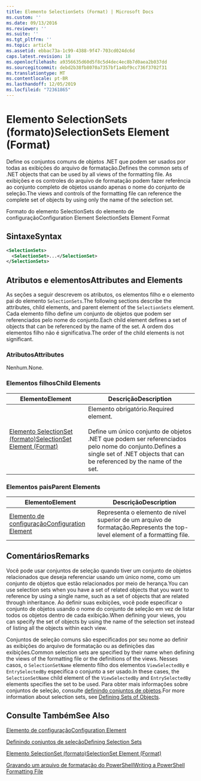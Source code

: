 ```yaml
---
title: Elemento SelectionSets (Format) | Microsoft Docs
ms.custom: ''
ms.date: 09/13/2016
ms.reviewer: ''
ms.suite: ''
ms.tgt_pltfrm: ''
ms.topic: article
ms.assetid: ebbac73a-1c99-4388-9f47-703cd024dc6d
caps.latest.revision: 18
ms.openlocfilehash: a9356635d60d5f8c5d4dec4ec8b7d0aea2b037dd
ms.sourcegitcommit: debd2b38fb8070a7357bf1a4bf9cc736f3702f31
ms.translationtype: MT
ms.contentlocale: pt-BR
ms.lasthandoff: 12/05/2019
ms.locfileid: "72361865"
---
```

# <a name="selectionsets-element-format"></a><span data-ttu-id="1b108-102">Elemento SelectionSets (formato)</span><span class="sxs-lookup"><span data-stu-id="1b108-102">SelectionSets Element (Format)</span></span>

<span data-ttu-id="1b108-103">Define os conjuntos comuns de objetos .NET que podem ser usados por todas as exibições do arquivo de formatação.</span><span class="sxs-lookup"><span data-stu-id="1b108-103">Defines the common sets of .NET objects that can be used by all views of the formatting file.</span></span> <span data-ttu-id="1b108-104">As exibições e os controles do arquivo de formatação podem fazer referência ao conjunto completo de objetos usando apenas o nome do conjunto de seleção.</span><span class="sxs-lookup"><span data-stu-id="1b108-104">The views and controls of the formatting file can reference the complete set of objects by using only the name of the selection set.</span></span>

<span data-ttu-id="1b108-105">Formato do elemento SelectionSets do elemento de configuração</span><span class="sxs-lookup"><span data-stu-id="1b108-105">Configuration Element SelectionSets Element Format</span></span>

## <a name="syntax"></a><span data-ttu-id="1b108-106">Sintaxe</span><span class="sxs-lookup"><span data-stu-id="1b108-106">Syntax</span></span>

```xml
<SelectionSets>
  <SelectionSet>...</SelectionSet>
</SelectionSets>
```

## <a name="attributes-and-elements"></a><span data-ttu-id="1b108-107">Atributos e elementos</span><span class="sxs-lookup"><span data-stu-id="1b108-107">Attributes and Elements</span></span>

<span data-ttu-id="1b108-108">As seções a seguir descrevem os atributos, os elementos filho e o elemento pai do elemento `SelectionSets`.</span><span class="sxs-lookup"><span data-stu-id="1b108-108">The following sections describe the attributes, child elements, and parent element of the `SelectionSets` element.</span></span> <span data-ttu-id="1b108-109">Cada elemento filho define um conjunto de objetos que podem ser referenciados pelo nome do conjunto.</span><span class="sxs-lookup"><span data-stu-id="1b108-109">Each child element defines a set of objects that can be referenced by the name of the set.</span></span> <span data-ttu-id="1b108-110">A ordem dos elementos filho não é significativa.</span><span class="sxs-lookup"><span data-stu-id="1b108-110">The order of the child elements is not significant.</span></span>

### <a name="attributes"></a><span data-ttu-id="1b108-111">Atributos</span><span class="sxs-lookup"><span data-stu-id="1b108-111">Attributes</span></span>

<span data-ttu-id="1b108-112">Nenhum.</span><span class="sxs-lookup"><span data-stu-id="1b108-112">None.</span></span>

### <a name="child-elements"></a><span data-ttu-id="1b108-113">Elementos filhos</span><span class="sxs-lookup"><span data-stu-id="1b108-113">Child Elements</span></span>

|<span data-ttu-id="1b108-114">Elemento</span><span class="sxs-lookup"><span data-stu-id="1b108-114">Element</span></span>|<span data-ttu-id="1b108-115">Descrição</span><span class="sxs-lookup"><span data-stu-id="1b108-115">Description</span></span>|
|-------------|-----------------|
|[<span data-ttu-id="1b108-116">Elemento SelectionSet (formato)</span><span class="sxs-lookup"><span data-stu-id="1b108-116">SelectionSet Element (Format)</span></span>](./selectionset-element-format.md)|<span data-ttu-id="1b108-117">Elemento obrigatório.</span><span class="sxs-lookup"><span data-stu-id="1b108-117">Required element.</span></span><br /><br /> <span data-ttu-id="1b108-118">Define um único conjunto de objetos .NET que podem ser referenciados pelo nome do conjunto.</span><span class="sxs-lookup"><span data-stu-id="1b108-118">Defines a single set of .NET objects that can be referenced by the name of the set.</span></span>|

### <a name="parent-elements"></a><span data-ttu-id="1b108-119">Elementos pais</span><span class="sxs-lookup"><span data-stu-id="1b108-119">Parent Elements</span></span>

|<span data-ttu-id="1b108-120">Elemento</span><span class="sxs-lookup"><span data-stu-id="1b108-120">Element</span></span>|<span data-ttu-id="1b108-121">Descrição</span><span class="sxs-lookup"><span data-stu-id="1b108-121">Description</span></span>|
|-------------|-----------------|
|[<span data-ttu-id="1b108-122">Elemento de configuração</span><span class="sxs-lookup"><span data-stu-id="1b108-122">Configuration Element</span></span>](./configuration-element-format.md)|<span data-ttu-id="1b108-123">Representa o elemento de nível superior de um arquivo de formatação.</span><span class="sxs-lookup"><span data-stu-id="1b108-123">Represents the top-level element of a formatting file.</span></span>|

## <a name="remarks"></a><span data-ttu-id="1b108-124">Comentários</span><span class="sxs-lookup"><span data-stu-id="1b108-124">Remarks</span></span>

<span data-ttu-id="1b108-125">Você pode usar conjuntos de seleção quando tiver um conjunto de objetos relacionados que deseja referenciar usando um único nome, como um conjunto de objetos que estão relacionados por meio de herança.</span><span class="sxs-lookup"><span data-stu-id="1b108-125">You can use selection sets when you have a set of related objects that you want to reference by using a single name, such as a set of objects that are related through inheritance.</span></span> <span data-ttu-id="1b108-126">Ao definir suas exibições, você pode especificar o conjunto de objetos usando o nome do conjunto de seleção em vez de listar todos os objetos dentro de cada exibição.</span><span class="sxs-lookup"><span data-stu-id="1b108-126">When defining your views, you can specify the set of objects by using the name of the selection set instead of listing all the objects within each view.</span></span>

<span data-ttu-id="1b108-127">Conjuntos de seleção comuns são especificados por seu nome ao definir as exibições do arquivo de formatação ou as definições das exibições.</span><span class="sxs-lookup"><span data-stu-id="1b108-127">Common selection sets are specified by their name when defining the views of the formatting file or the definitions of the views.</span></span> <span data-ttu-id="1b108-128">Nesses casos, o `SelectionSetName` elemento filho dos elementos `ViewSelectedBy` e `EntrySelectedBy` especifica o conjunto a ser usado.</span><span class="sxs-lookup"><span data-stu-id="1b108-128">In these cases, the `SelectionSetName` child element of the `ViewSelectedBy` and `EntrySelectedBy` elements specifies the set to be used.</span></span> <span data-ttu-id="1b108-129">Para obter mais informações sobre conjuntos de seleção, consulte [definindo conjuntos de objetos](./defining-selection-sets.md).</span><span class="sxs-lookup"><span data-stu-id="1b108-129">For more information about selection sets, see [Defining Sets of Objects](./defining-selection-sets.md).</span></span>

## <a name="see-also"></a><span data-ttu-id="1b108-130">Consulte Também</span><span class="sxs-lookup"><span data-stu-id="1b108-130">See Also</span></span>

[<span data-ttu-id="1b108-131">Elemento de configuração</span><span class="sxs-lookup"><span data-stu-id="1b108-131">Configuration Element</span></span>](./configuration-element-format.md)

[<span data-ttu-id="1b108-132">Definindo conjuntos de seleção</span><span class="sxs-lookup"><span data-stu-id="1b108-132">Defining Selection Sets</span></span>](./defining-selection-sets.md)

[<span data-ttu-id="1b108-133">Elemento SelectionSet (formato)</span><span class="sxs-lookup"><span data-stu-id="1b108-133">SelectionSet Element (Format)</span></span>](./selectionset-element-format.md)

[<span data-ttu-id="1b108-134">Gravando um arquivo de formatação do PowerShell</span><span class="sxs-lookup"><span data-stu-id="1b108-134">Writing a PowerShell Formatting File</span></span>](./writing-a-powershell-formatting-file.md)
